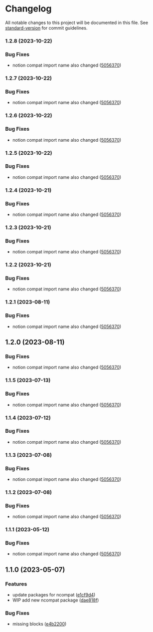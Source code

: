 # Changelog

All notable changes to this project will be documented in this file. See [standard-version](https://github.com/conventional-changelog/standard-version) for commit guidelines.

### 1.2.8 (2023-10-22)

### Bug Fixes

- notion compat import name also changed ([5056370](https://github.com/texonom/notion-node/commit/505637077890d1b7e2c7a9caca8abe47b6ea2fdc))

### 1.2.7 (2023-10-22)

### Bug Fixes

- notion compat import name also changed ([5056370](https://github.com/texonom/notion-node/commit/505637077890d1b7e2c7a9caca8abe47b6ea2fdc))

### 1.2.6 (2023-10-22)

### Bug Fixes

- notion compat import name also changed ([5056370](https://github.com/texonom/notion-node/commit/505637077890d1b7e2c7a9caca8abe47b6ea2fdc))

### 1.2.5 (2023-10-22)

### Bug Fixes

- notion compat import name also changed ([5056370](https://github.com/texonom/notion-node/commit/505637077890d1b7e2c7a9caca8abe47b6ea2fdc))

### 1.2.4 (2023-10-21)

### Bug Fixes

- notion compat import name also changed ([5056370](https://github.com/texonom/notion-node/commit/505637077890d1b7e2c7a9caca8abe47b6ea2fdc))

### 1.2.3 (2023-10-21)

### Bug Fixes

- notion compat import name also changed ([5056370](https://github.com/texonom/notion-node/commit/505637077890d1b7e2c7a9caca8abe47b6ea2fdc))

### 1.2.2 (2023-10-21)

### Bug Fixes

- notion compat import name also changed ([5056370](https://github.com/texonom/notion-node/commit/505637077890d1b7e2c7a9caca8abe47b6ea2fdc))

### 1.2.1 (2023-08-11)

### Bug Fixes

- notion compat import name also changed ([5056370](https://github.com/texonom/notion-node/commit/505637077890d1b7e2c7a9caca8abe47b6ea2fdc))

## 1.2.0 (2023-08-11)

### Bug Fixes

- notion compat import name also changed ([5056370](https://github.com/texonom/notion-node/commit/505637077890d1b7e2c7a9caca8abe47b6ea2fdc))

### 1.1.5 (2023-07-13)

### Bug Fixes

- notion compat import name also changed ([5056370](https://github.com/texonom/notion-node/commit/505637077890d1b7e2c7a9caca8abe47b6ea2fdc))

### 1.1.4 (2023-07-12)

### Bug Fixes

- notion compat import name also changed ([5056370](https://github.com/texonom/notion-node/commit/505637077890d1b7e2c7a9caca8abe47b6ea2fdc))

### 1.1.3 (2023-07-08)

### Bug Fixes

- notion compat import name also changed ([5056370](https://github.com/texonom/notion-node/commit/505637077890d1b7e2c7a9caca8abe47b6ea2fdc))

### 1.1.2 (2023-07-08)

### Bug Fixes

- notion compat import name also changed ([5056370](https://github.com/texonom/notion-node/commit/505637077890d1b7e2c7a9caca8abe47b6ea2fdc))

### 1.1.1 (2023-05-12)

### Bug Fixes

- notion compat import name also changed ([5056370](https://github.com/texonom/notion-node/commit/505637077890d1b7e2c7a9caca8abe47b6ea2fdc))

## 1.1.0 (2023-05-07)

### Features

- update packages for ncompat ([e1cf9d4](https://github.com/texonom/notion-node/commit/e1cf9d488a39827386d23fc1fe2bb49cd65a137c))
- WIP add new ncompat package ([dae818f](https://github.com/texonom/notion-node/commit/dae818fc37842405721faa470f73206a5c64fd25))

### Bug Fixes

- missing blocks ([e4b2200](https://github.com/texonom/notion-node/commit/e4b22001459fd1ae02525717ca0638ab7f8c880a))
